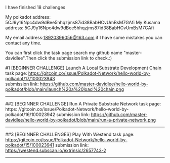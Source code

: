 I have finished 18 challenges

My polkadot address: 5CJ9y16Npc4dw9dBee5hhqzjms87id38BabHCvUmBsM7GAfi
My Kusama address: 5CJ9y16Npc4dw9dBee5hhqzjms87id38BabHCvUmBsM7GAfi


My email address:18920396056@163.com if I have some mistakes you can contact any time.

You can first click the task page search my github name "master-davidlee".Then click the submission link to check.:)



#1 [BEGINNER CHALLENGE] Launch A Local Substrate Development Chain    
task page:        https://gitcoin.co/issue/Polkadot-Network/hello-world-by-polkadot/17/100023943   
submission link:  https://github.com/master-davidlee/hello-world-by-polkadot/blob/main/launch%20a%20loacl%20chain.png

*******

##2 [BEGINNER CHALLENGE] Run A Private Substrate Network
task page:        https:  //gitcoin.co/issue/Polkadot-Network/hello-world-by-polkadot/16/100023942
submission link:  https://github.com/master-davidlee/hello-world-by-polkadot/blob/main/run-a-private-network.png

********

##3 [BEGINNER CHALLENGES] Play With Westend
task page:        https://gitcoin.co/issue/Polkadot-Network/hello-world-by-polkadot/15/100023941
submission link:  https://westend.subscan.io/extrinsic/2657743-2

********




